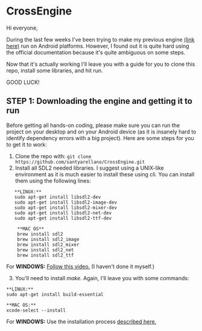 # CrossEngine

Hi everyone,

During the last few weeks I've been trying to make my previous engine [(link here)](https://github.com/santyarellano/2dGameEngine) run on Android platforms. However, I found out it is quite hard using the official documentation because it's quite ambiguous on some steps.

Now that it's actually working I'll leave you with a guide for you to clone this repo, install some libraries, and hit run.

GOOD LUCK!

## STEP 1: Downloading the engine and getting it to run

Before getting all hands-on coding, please make sure you can run the project on your desktop and on your Android device (as it is insanely hard to identify dependency errors with a big project). Here are some steps for you to get it to work:

1. Clone the repo with: `git clone https://github.com/santyarellano/CrossEngine.git`
2. Install all SDL2 needed libraries. I suggest using a UNIX-like environment as it is much easier to install these using cli. You can install them using the following lines:

```
   **LINUX:**
   sudo apt-get install libsdl2-dev
   sudo apt-get install libsdl2-image-dev
   sudo apt-get install libsdl2-mixer-dev
   sudo apt-get install libsdl2-net-dev
   sudo apt-get install libsdl2-ttf-dev

    **MAC OS**
    brew install sdl2
    brew install sdl2_image
    brew install sdl2_mixer
    brew install sdl2_net
    brew install sdl2_ttf
```

For **WINDOWS:** [Follow this video.](https://www.google.com/url?sa=t&rct=j&q=&esrc=s&source=web&cd=&cad=rja&uact=8&ved=2ahUKEwjL9cHgmvrrAhVCVK0KHdvOCuYQwqsBMAV6BAgJEBE&url=https%3A%2F%2Fwww.youtube.com%2Fwatch%3Fv%3DUvJt9MZs_M8&usg=AOvVaw3UxlXCnewRRmnFSLN32P89) (I haven't done it myself.)

3. You'll need to install _make_. Again, I'll leave you with some commands:

```
**LINUX:**
sudo apt-get install build-essential

**MAC OS:**
xcode-select --install
```

For **WINDOWS:** Use the installation process [described here.](http://gnuwin32.sourceforge.net/packages/make.htm)
